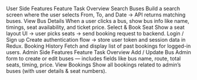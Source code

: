 User Side Features
Feature	Task Overview
Search Buses	Build a search screen where the user selects From, To, and Date → API returns matching buses.
View Bus Details	When a user clicks a bus, show bus info like name, timings, seat availability, and ticket price.
Select & Book Seat	Show a seat layout UI → user picks seats → send booking request to backend.
Login / Sign up	Create authentication flow → store user token and session data in Redux.
Booking History	Fetch and display list of past bookings for logged-in users.
Admin Side Features
Feature	Task Overview
Add / Update Bus	Admin form to create or edit buses — includes fields like bus name, route, total seats, timing, price.
View Bookings	Show all bookings related to admin’s buses (with user details & seat numbers).